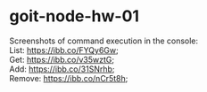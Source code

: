 # goit-node-hw-01
Screenshots of command execution in the console:                  
List: https://ibb.co/FYQy6Gw;                                      
Get: https://ibb.co/v35wztG;                                    
Add: https://ibb.co/31SNrhb;                                 
Remove: https://ibb.co/nCr5t8h;                                    
